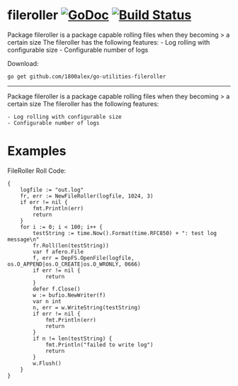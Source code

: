 # fileroller [![GoDoc](https://godoc.org/github.com/1800alex/go-utilities-fileroller?status.svg)](https://godoc.org/github.com/1800alex/go-utilities-fileroller) [![Build Status](https://travis-ci.com/1800alex/go-utilities-fileroller.png?branch=master)](https://travis-ci.com/1800alex/go-utilities-fileroller)
Package fileroller is a package capable rolling files when they becoming > a certain size The fileroller has the following features: - Log rolling with configurable size - Configurable number of logs

Download:
```shell
go get github.com/1800alex/go-utilities-fileroller
```

* * *
Package fileroller is a package capable rolling files when they becoming > a certain size
The fileroller has the following features:

```
- Log rolling with configurable size
- Configurable number of logs
```





# Examples

FileRoller Roll
Code:

```
{
	logfile := "out.log"
	fr, err := NewFileRoller(logfile, 1024, 3)
	if err != nil {
		fmt.Println(err)
		return
	}
	for i := 0; i < 100; i++ {
		testString := time.Now().Format(time.RFC850) + ": test log message\n"
		fr.Roll(len(testString))
		var f afero.File
		f, err = DepFS.OpenFile(logfile, os.O_APPEND|os.O_CREATE|os.O_WRONLY, 0666)
		if err != nil {
			return
		}
		defer f.Close()
		w := bufio.NewWriter(f)
		var n int
		n, err = w.WriteString(testString)
		if err != nil {
			fmt.Println(err)
			return
		}
		if n != len(testString) {
			fmt.Println("failed to write log")
			return
		}
		w.Flush()
	}
}
```



